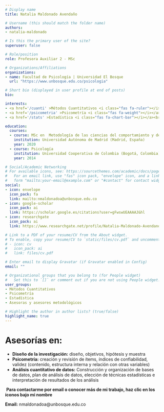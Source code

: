 ```yaml
---
# Display name
title: Natalia Maldonado Avendaño

# Username (this should match the folder name)
authors:
- natalia-maldonado

# Is this the primary user of the site?
superuser: false

# Role/position
role: Profesora Auxiliar 2 - MSc

# Organizations/Affiliations
organizations:
- name: Facultad de Psicología | Universidad El Bosque
  url: "https://www.unbosque.edu.co/psicologia"

# Short bio (displayed in user profile at end of posts)
bio: 

interests:
- <a href='/cuanti' >Métodos Cuantitativos <i class="fas fa-ruler"></i></a><br />
- <a href='/psicometria' >Psicometría <i class="fas fa-weight"></i></a><br />
- <a href='/stats' >Estadística <i class="fas fa-chart-bar"></i></a><br />

education:
  courses:
  - course: MSc en  Metodología de las ciencias del comportamiento y de la salud
    institution: Universidad Autónoma de Madrid (Madrid, España)
    year: 2020
  - course: Psicología
    institution: Universidad Cooperativa de Colombia (Bogotá, Colombia)
    year: 2014

# Social/Academic Networking
# For available icons, see: https://sourcethemes.com/academic/docs/page-builder/#icons
#   For an email link, use "fas" icon pack, "envelope" icon, and a link in the
#   form "mailto:your-email@example.com" or "#contact" for contact widget.
social:
- icon: envelope
  icon_pack: fa
  link: mailto:nmaldonadoa@unbosque.edu.co
- icon: google-scholar
  icon_pack: ai
  link: https://scholar.google.es/citations?user=gFwswUEAAAAJ&hl
- icon: researchgate
  icon_pack: ai
  link: https://www.researchgate.net/profile/Natalia-Maldonado-Avendano

# Link to a PDF of your resume/CV from the About widget.
# To enable, copy your resume/CV to `static/files/cv.pdf` and uncomment the lines below.
# - icon: cv
#   icon_pack: ai
#   link: files/cv.pdf

# Enter email to display Gravatar (if Gravatar enabled in Config)
email: ""

# Organizational groups that you belong to (for People widget)
#   Set this to `[]` or comment out if you are not using People widget.
user_groups:
- Métodos Cuantitativos
- Psicometría
- Estadística
- Asesoras y asesores metodológicos

# Highlight the author in author lists? (true/false)
highlight_name: true
---
```


# **Asesorías en:**

* **Diseño de la investigación:** diseño, objetivos, hipótesis y muestra
* **Psicometría:** creación y revisión de ítems, índices de confiabilidad, validez (contenido, estructura interna y relación con otras variables)
* **Análisis cuantitativo de datos:** Construcción y organización de bases de datos, plan de análisis de datos, elección de técnicas estadísticas e interpretación de resultados de los análisis

<span style="color: #f68212;"><i class="fas fa-exclamation-circle"></i>&nbsp;</span>**Para contactarme por email o conocer más de mi trabajo, haz clic en los íconos bajo mi nombre**

<p><i class="fas fa-envelope" style="color: #f68212;"></i> <b>Email:</b> nmaldonadoa@unbosque.edu.co</p>
